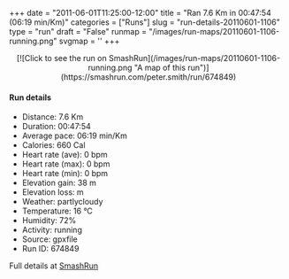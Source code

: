 +++
date = "2011-06-01T11:25:00-12:00"
title = "Ran 7.6 Km in 00:47:54 (06:19 min/Km)"
categories = ["Runs"]
slug = "run-details-20110601-1106"
type = "run"
draft = "False"
runmap = "/images/run-maps/20110601-1106-running.png"
svgmap = '<polyline points="23 0, 24 8, 34 23, 36 33, 46 50, 34 62, 26 76, 33 90, 44 100, 67 95, 76 79, 72 68, 76 75, 69 93, 77 77, 72 67, 77 78, 69 92, 77 76, 72 67, 76 78, 69 94, 77 72, 72 67, 76 77, 69 90, 70 89, 75 71, 73 69, 76 79, 70 91, 76 73, 72 67, 76 77, 72 84, 68 92, 74 69, 71 65, 75 78, 70 90, 76 79, 77 75, 76 72, 74 69, 72 68, 77 77, 70 91, 68 89, 74 70, 75 79, 66 94, 76 76, 71 64, 50 54, 36 37, 36 27, 30 21">'
+++



<!--more-->

<center>
[![Click to see the run on SmashRun](/images/run-maps/20110601-1106-running.png "A map of this run")](https://smashrun.com/peter.smith/run/674849)
</center>

#### Run details

* Distance: 7.6 Km
* Duration: 00:47:54
* Average pace: 06:19 min/Km
* Calories: 660 Cal
* Heart rate (ave): 0 bpm
* Heart rate (max): 0 bpm
* Heart rate (min): 0 bpm
* Elevation gain: 38 m
* Elevation loss:  m
* Weather: partlycloudy
* Temperature: 16 &deg;C
* Humidity: 72%
* Activity: running
* Source: gpxfile
* Run ID: 674849

Full details at [SmashRun](https://smashrun.com/peter.smith/run/674849)